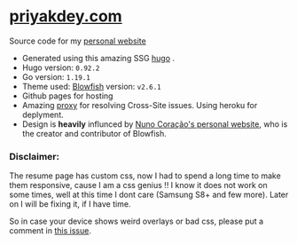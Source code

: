 # [priyakdey.com](https://www.priyakdey.com)


Source code for my [personal website](https://priyakdey.com)


- Generated using this amazing SSG [hugo](https://gohugo.io/) .
- Hugo version: `0.92.2`
- Go version: `1.19.1`
- Theme used: [Blowfish](https://nunocoracao.github.io/blowfish/) version: `v2.6.1`
- Github pages for hosting
- Amazing [proxy](https://github.com/Rob--W/cors-anywhere/) for resolving Cross-Site issues. Using heroku for deplyment. 
- Design is **heavily** influnced by [Nuno Coração's personal website](https://nunocoracao.com/), who is the creator and contributor of Blowfish.


### Disclaimer:

The resume page has custom css, now I had to spend a long time to make them responsive, cause I am a css genius !! I know it does not work on some times, well at this time I dont care (Samsung S8+ and few more). Later on I will be fixing it, if I have time.

So in case your device shows weird overlays or bad css, please put a comment in [this issue](https://github.com/priyakdey/priyakdey.github.io/issues/5).

